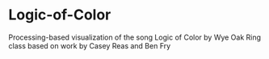 # Logic-of-Color
Processing-based visualization of the song Logic of Color by Wye Oak
Ring class based on work by Casey Reas and Ben Fry
